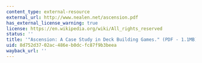 ```yaml
---
content_type: external-resource
external_url: http://www.nealen.net/ascension.pdf
has_external_license_warning: true
license: https://en.wikipedia.org/wiki/All_rights_reserved
status: ''
title: '"Ascension: A Case Study in Deck Building Games." (PDF - 1.1MB)'
uid: 8d752d37-02ac-486e-b0dc-fc87f9b3beea
wayback_url: ''
---
```

